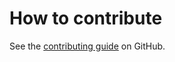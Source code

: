 # How to contribute

See the [contributing guide](https://github.com/canonical/github-runner-operator/blob/main/CONTRIBUTING.md) on GitHub.

